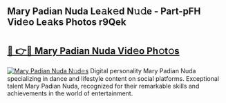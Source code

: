 ## Mary Padian Nuda Le𝚊k𝚎d N𝚞𝚍e - Part-pFH Vid𝚎o Le𝚊ks Photos r9Qek

# <h2><a href="http://fbcbi7u.evod.top/?m=Mary+Padian+Nuda">🔗 👉🔴 Mary Padian Nuda Vid𝚎o Ph𝚘t𝚘s</a></h2>

[![Mary Padian Nuda N𝚞d𝚎s](https://i.imgur.com/8V9OHl7.gif)](http://fbcbi7u.evod.top/?m=Mary+Padian+Nuda)
Digital personality Mary Padian Nuda specializing in dance and lifestyle content on social platforms. Exceptional talent Mary Padian Nuda, recognized for their remarkable skills and achievements in the world of entertainment. 
